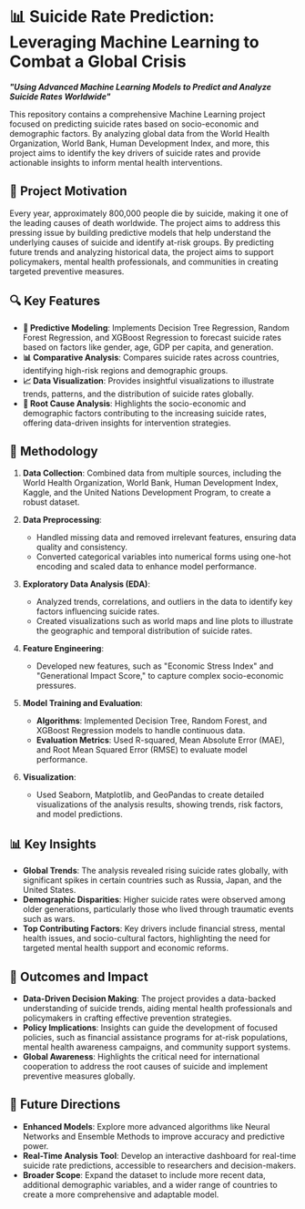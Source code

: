 # 📊 Suicide Rate Prediction: Leveraging Machine Learning to Combat a Global Crisis

**_"Using Advanced Machine Learning Models to Predict and Analyze Suicide Rates Worldwide"_**

This repository contains a comprehensive Machine Learning project focused on predicting suicide rates based on socio-economic and demographic factors. By analyzing global data from the World Health Organization, World Bank, Human Development Index, and more, this project aims to identify the key drivers of suicide rates and provide actionable insights to inform mental health interventions.

## 🌟 Project Motivation

Every year, approximately 800,000 people die by suicide, making it one of the leading causes of death worldwide. The project aims to address this pressing issue by building predictive models that help understand the underlying causes of suicide and identify at-risk groups. By predicting future trends and analyzing historical data, the project aims to support policymakers, mental health professionals, and communities in creating targeted preventive measures.

## 🔍 Key Features

- **🧠 Predictive Modeling**: Implements Decision Tree Regression, Random Forest Regression, and XGBoost Regression to forecast suicide rates based on factors like gender, age, GDP per capita, and generation.
- **📊 Comparative Analysis**: Compares suicide rates across countries, identifying high-risk regions and demographic groups.
- **📈 Data Visualization**: Provides insightful visualizations to illustrate trends, patterns, and the distribution of suicide rates globally.
- **🔑 Root Cause Analysis**: Highlights the socio-economic and demographic factors contributing to the increasing suicide rates, offering data-driven insights for intervention strategies.

## 🧬 Methodology

1. **Data Collection**: Combined data from multiple sources, including the World Health Organization, World Bank, Human Development Index, Kaggle, and the United Nations Development Program, to create a robust dataset.
   
2. **Data Preprocessing**:
   - Handled missing data and removed irrelevant features, ensuring data quality and consistency.
   - Converted categorical variables into numerical forms using one-hot encoding and scaled data to enhance model performance.

3. **Exploratory Data Analysis (EDA)**:
   - Analyzed trends, correlations, and outliers in the data to identify key factors influencing suicide rates.
   - Created visualizations such as world maps and line plots to illustrate the geographic and temporal distribution of suicide rates.

4. **Feature Engineering**:
   - Developed new features, such as "Economic Stress Index" and "Generational Impact Score," to capture complex socio-economic pressures.
   
5. **Model Training and Evaluation**:
   - **Algorithms**: Implemented Decision Tree, Random Forest, and XGBoost Regression models to handle continuous data.
   - **Evaluation Metrics**: Used R-squared, Mean Absolute Error (MAE), and Root Mean Squared Error (RMSE) to evaluate model performance.

6. **Visualization**:
   - Used Seaborn, Matplotlib, and GeoPandas to create detailed visualizations of the analysis results, showing trends, risk factors, and model predictions.

## 📊 Key Insights

- **Global Trends**: The analysis revealed rising suicide rates globally, with significant spikes in certain countries such as Russia, Japan, and the United States.
- **Demographic Disparities**: Higher suicide rates were observed among older generations, particularly those who lived through traumatic events such as wars.
- **Top Contributing Factors**: Key drivers include financial stress, mental health issues, and socio-cultural factors, highlighting the need for targeted mental health support and economic reforms.

## 🔬 Outcomes and Impact

- **Data-Driven Decision Making**: The project provides a data-backed understanding of suicide trends, aiding mental health professionals and policymakers in crafting effective prevention strategies.
- **Policy Implications**: Insights can guide the development of focused policies, such as financial assistance programs for at-risk populations, mental health awareness campaigns, and community support systems.
- **Global Awareness**: Highlights the critical need for international cooperation to address the root causes of suicide and implement preventive measures globally.

## 🚀 Future Directions

- **Enhanced Models**: Explore more advanced algorithms like Neural Networks and Ensemble Methods to improve accuracy and predictive power.
- **Real-Time Analysis Tool**: Develop an interactive dashboard for real-time suicide rate predictions, accessible to researchers and decision-makers.
- **Broader Scope**: Expand the dataset to include more recent data, additional demographic variables, and a wider range of countries to create a more comprehensive and adaptable model.

